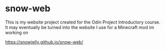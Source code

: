 # snow-web
This is my website project created for the Odin Project Introductory course.
It may eventually be turned into the website I use for a Minecraft mod im working on

https://snowjelly.github.io/snow-web/
